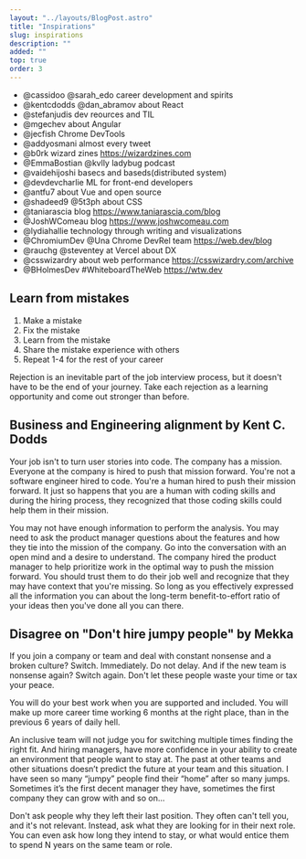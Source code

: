```yaml
---
layout: "../layouts/BlogPost.astro"
title: "Inspirations"
slug: inspirations
description: ""
added: ""
top: true
order: 3
---
```


- @cassidoo @sarah_edo career development and spirits
- @kentcdodds @dan_abramov about React
- @stefanjudis dev reources and TIL
- @mgechev about Angular
- @jecfish Chrome DevTools
- @addyosmani almost every tweet
- @b0rk wizard zines https://wizardzines.com
- @EmmaBostian @kvlly ladybug podcast
- @vaidehijoshi basecs and baseds(distributed system)
- @devdevcharlie ML for front-end developers
- @antfu7 about Vue and open source
- @shadeed9 @5t3ph about CSS
- @taniarascia blog https://www.taniarascia.com/blog
- @JoshWComeau blog https://www.joshwcomeau.com
- @lydiahallie technology through writing and visualizations
- @ChromiumDev @Una Chrome DevRel team https://web.dev/blog
- @rauchg @steventey at Vercel about DX
- @csswizardry about web performance https://csswizardry.com/archive
- @BHolmesDev #WhiteboardTheWeb https://wtw.dev

## Learn from mistakes
1. Make a mistake 
2. Fix the mistake 
3. Learn from the mistake 
4. Share the mistake experience with others 
5. Repeat 1-4 for the rest of your career

Rejection is an inevitable part of the job interview process, but it doesn't have to be the end of your journey. Take each rejection as a learning opportunity and come out stronger than before.

## Business and Engineering alignment by Kent C. Dodds
Your job isn't to turn user stories into code. The company has a mission. Everyone at the company is hired to push that mission forward. You're not a software engineer hired to code. You're a human hired to push their mission forward. It just so happens that you are a human with coding skills and during the hiring process, they recognized that those coding skills could help them in their mission.

You may not have enough information to perform the analysis. You may need to ask the product manager questions about the features and how they tie into the mission of the company. Go into the conversation with an open mind and a desire to understand. The company hired the product manager to help prioritize work in the optimal way to push the mission forward. You should trust them to do their job well and recognize that they may have context that you're missing. So long as you effectively expressed all the information you can about the long-term benefit-to-effort ratio of your ideas then you've done all you can there.

## Disagree on "Don't hire jumpy people" by Mekka
If you join a company or team and deal with constant nonsense and a broken culture? Switch. Immediately. Do not delay. And if the new team is nonsense again? Switch again. Don't let these people waste your time or tax your peace.

You will do your best work when you are supported and included. You will make up more career time working 6 months at the right place, than in the previous 6 years of daily hell.

An inclusive team will not judge you for switching multiple times finding the right fit. And hiring managers, have more confidence in your ability to create an environment that people want to stay at. The past at other teams and other situations doesn’t predict the future at your team and this situation. I have seen so many “jumpy” people find their “home” after so many jumps. Sometimes it’s the first decent manager they have, sometimes the first company they can grow with and so on...

Don't ask people why they left their last position. They often can't tell you, and it's not relevant. Instead, ask what they are looking for in their next role. You can even ask how long they intend to stay, or what would entice them to spend N years on the same team or role.
